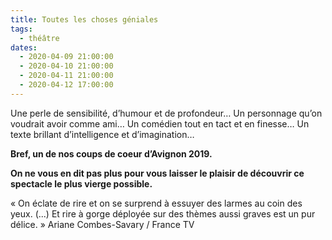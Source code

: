 ```yaml
---
title: Toutes les choses géniales
tags: 
  - théâtre
dates:
  - 2020-04-09 21:00:00
  - 2020-04-10 21:00:00
  - 2020-04-11 21:00:00
  - 2020-04-12 17:00:00
---
```


Une perle de sensibilité, d’humour et de profondeur… Un personnage qu’on voudrait avoir comme ami… Un comédien tout en tact et en finesse… Un texte brillant d’intelligence et d’imagination…

**Bref, un de nos coups de coeur d’Avignon 2019.**

**On ne vous en dit pas plus pour vous laisser le plaisir de découvrir ce spectacle le plus vierge possible.**


<quote>« On éclate de rire et on se surprend à essuyer des larmes au coin des yeux. (...) Et rire à gorge déployée sur des thèmes aussi graves est un pur délice. » Ariane Combes-Savary / France TV</quote>

